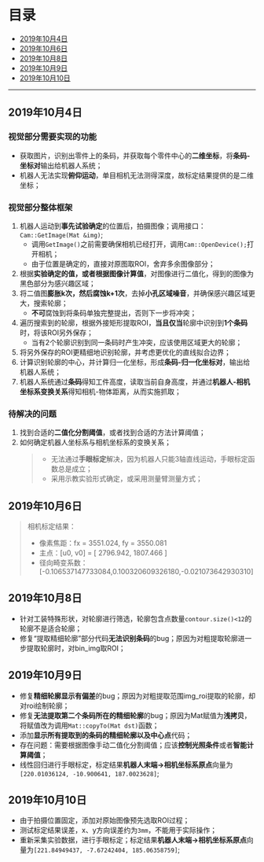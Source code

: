 # **目录**   
+ [2019年10月4日](#2019年10月4日)  
+ [2019年10月6日](#2019年10月6日)  
+ [2019年10月8日](#2019年10月8日)  
+ [2019年10月9日](#2019年10月9日)  
+ [2019年10月10日](#2019年10月10日) 
---
## 2019年10月4日
### **视觉部分需要实现的功能**
* 获取图片，识别出零件上的条码，并获取每个零件中心的**二维坐标**，将**条码-坐标对**输出给机器人系统；
* 机器人无法实现**俯仰运动**，单目相机无法测得深度，故标定结果提供的是二维坐标；
### **视觉部分整体框架**
1. 机器人运动到**事先试验确定**的位置后，拍摄图像；调用接口：`Cam::GetImage(Mat &img)`;
    * 调用`GetImage()`之前需要确保相机已经打开，调用`Cam::OpenDevice();`打开相机；
    * 由于位置是确定的，直接对原图取ROI，舍弃多余图像部分；
2. 根据**实验确定的值，或者根据图像计算值**，对图像进行二值化，得到的图像为黑色部分为感兴趣区域；
3. 将二值图**膨胀k次，然后腐蚀k+1次**，去掉**小孔区域噪音**，并确保感兴趣区域更大，搜索轮廓；
    * **不可**腐蚀到将条码单独完整提出，否则下一步将冲突；
4. 遍历搜索到的轮廓，根据外接矩形提取ROI，**当且仅当**轮廓中识别到**1个条码**时，将该ROI另外保存；
    * 当有2个轮廓识别到同一条码时产生冲突，应该使用区域更大的轮廓；
5. 将另外保存的ROI更精细地识别轮廓，并考虑更优化的直线拟合边界；
6. 计算识别轮廓的中心，并计算归一化坐标，形成**条码-归一化坐标对**，输出给机器人系统；
7. 机器人系统通过**条码**得知工件高度，读取当前自身高度，并通过**机器人-相机坐标系变换关系**得知相机-物体距离，从而实施抓取；

### 待解决的问题
1. 找到合适的**二值化分割阈值**，或者找到合适的方法计算阈值；
2. 如何确定机器人坐标系与相机坐标系的变换关系；
   > + 无法通过**手眼标定**解决，因为机器人只能3轴直线运动，手眼标定函数总是成立；
   > + 采用示教实验形式确定，或采用测量臂测量方式；


## 2019年10月6日
> 相机标定结果：
> + 像素焦距：fx = 3551.024, fy = 3550.081
> + 主点：[u0, v0] = [ 2796.942, 1807.466 ]
> + 径向畸变系数：[-0.106537147733084,0.100320609326180,-0.021073642930310]  


## 2019年10月8日
+ 针对工装特殊形状，对轮廓进行筛选，轮廓包含点数量`contour.size()<12`的轮廓不是适合轮廓；
+ 修复“提取精细轮廓”部分代码**无法识别条码**的bug；原因为对粗提取轮廓进一步提取轮廓时，对bin_img取ROI；

## 2019年10月9日
+ 修复**精细轮廓显示有偏差**的bug；原因为对粗提取范围img_roi提取的轮廓，却对roi绘制轮廓；
+ 修复**无法提取第二个条码所在的精细轮廓**的bug；原因为Mat赋值为**浅拷贝**，将赋值改为调用`Mat::copyTo(Mat dst)`函数；
+ 添加**显示所有提取到的条码的精细轮廓以及中心点**代码；
+ 存在问题：需要根据图像手动二值化分割阈值；应该**控制光照条件**或者**智能计算阈值**；
+ 线性回归进行手眼标定，标定结果**机器人末端->相机坐标系原点**向量为`[220.01036124, -10.900641, 187.0023628]`;

## 2019年10月10日
+ 由于拍摄位置固定，添加对原始图像预先选取ROI过程；
+ 测试标定结果误差，x、y方向误差约为`3mm`，不能用于实际操作；
+ 重新采集实验数据，进行手眼标定；标定结果**机器人末端->相机坐标系原点**向量为`[221.84949437, -7.67242404, 185.06358759]`;
